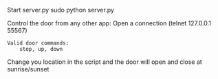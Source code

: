 Start server.py
sudo python server.py

Control the door from any other app:
    Open a connection (telnet 127.0.0.1 55567)

    Valid door commands:
        stop, up, down

Change you location in the script and the door will open and close at sunrise/sunset
